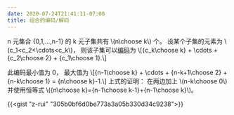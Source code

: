 ```yaml
---
date: 2020-07-24T21:41:11-07:00
title: 组合的编码/解码
---
```


n 元集合 {0,1,...,n-1} 的 k 元子集共有 \\(n\choose k\\) 个。
设某个子集的元素为 \\(c\_1\<c\_2\<\\cdots\<c\_k\\)， 则该子集可以[编码][1]为
\\[{c\_k\\choose k} + \\cdots + {c\_2\\choose 2} + {c\_1\\choose 1}.\\]

此编码最小值为 0， 最大值为
\\[{n-1\\choose k} + \\cdots + {n-k+1\\choose 2} + {n-k\\choose 1} = {n\\choose k}-1.\\]
上式的证明： 在两边加上 \\(n-k\\choose 0\\) 并使用恒等式 \\({n\\choose k}={n-1\\choose k-1}+{n-1\\choose k}\\)。

<!--more-->

{{<gist "z-rui" "305b0bf6d0be773a3a05b330d34c9238">}}

[1]: https://en.wikipedia.org/wiki/Combinatorial_number_system
